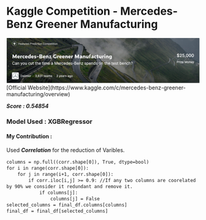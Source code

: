 # Kaggle Competition - Mercedes-Benz Greener Manufacturing 
<img src="https://github.com/saptakbhadra/mercedesbenzKgle/blob/master/MercedesKaggle.PNG" alt=".." title="Mercedes Benz"/>
[Official Website](https://www.kaggle.com/c/mercedes-benz-greener-manufacturing/overview)

***Score : 0.54854***

### Model Used : XGBRegressor

#### **My Contribution** :

Used ***Correlation*** for the reduction of Varibles.
```
columns = np.full((corr.shape[0]), True, dtype=bool)
for i in range(corr.shape[0]):
    for j in range(i+1, corr.shape[0]):
        if corr.iloc[i,j] >= 0.9: //If any two columns are coorelated by 90% we consider it redundant and remove it.
            if columns[j]:
                columns[j] = False
selected_columns = final_df.columns[columns]
final_df = final_df[selected_columns]
```

